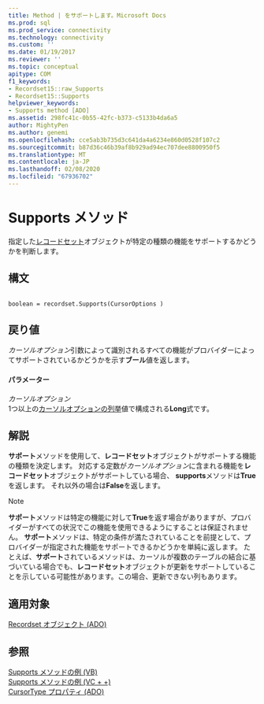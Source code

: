 ```yaml
---
title: Method | をサポートします。Microsoft Docs
ms.prod: sql
ms.prod_service: connectivity
ms.technology: connectivity
ms.custom: ''
ms.date: 01/19/2017
ms.reviewer: ''
ms.topic: conceptual
apitype: COM
f1_keywords:
- Recordset15::raw_Supports
- Recordset15::Supports
helpviewer_keywords:
- Supports method [ADO]
ms.assetid: 298fc41c-0b55-42fc-b373-c5133b4da6a5
author: MightyPen
ms.author: genemi
ms.openlocfilehash: cce5ab3b735d3c641da4a6234e860d0528f107c2
ms.sourcegitcommit: b87d36c46b39af8b929ad94ec707dee8800950f5
ms.translationtype: MT
ms.contentlocale: ja-JP
ms.lasthandoff: 02/08/2020
ms.locfileid: "67936702"
---
```

# <a name="supports-method"></a>Supports メソッド
指定した[レコードセット](../../../ado/reference/ado-api/recordset-object-ado.md)オブジェクトが特定の種類の機能をサポートするかどうかを判断します。  
  
## <a name="syntax"></a>構文  
  
```  
  
boolean = recordset.Supports(CursorOptions )  
```  
  
## <a name="return-value"></a>戻り値  
 *カーソルオプション*引数によって識別されるすべての機能がプロバイダーによってサポートされているかどうかを示す**ブール**値を返します。  
  
#### <a name="parameters"></a>パラメーター  
 *カーソルオプション*  
 1つ以上の[カーソルオプションの列挙](../../../ado/reference/ado-api/cursoroptionenum.md)値で構成される**Long**式です。  
  
## <a name="remarks"></a>解説  
 **サポート**メソッドを使用して、**レコードセット**オブジェクトがサポートする機能の種類を決定します。 対応する定数が*カーソルオプション*に含まれる機能を**レコードセット**オブジェクトがサポートしている場合、 **supports**メソッドは**True**を返します。 それ以外の場合は**False**を返します。  
  
> [!NOTE]
>  **サポート**メソッドは特定の機能に対して**True**を返す場合がありますが、プロバイダーがすべての状況でこの機能を使用できるようにすることは保証されません。 **サポート**メソッドは、特定の条件が満たされていることを前提として、プロバイダーが指定された機能をサポートできるかどうかを単純に返します。 たとえば、**サポート**されているメソッドは、カーソルが複数のテーブルの結合に基づいている場合でも、**レコードセット**オブジェクトが更新をサポートしていることを示している可能性があります。この場合、更新できない列もあります。  
  
## <a name="applies-to"></a>適用対象  
 [Recordset オブジェクト (ADO)](../../../ado/reference/ado-api/recordset-object-ado.md)  
  
## <a name="see-also"></a>参照  
 [Supports メソッドの例 (VB)](../../../ado/reference/ado-api/supports-method-example-vb.md)   
 [Supports メソッドの例 (VC + +)](../../../ado/reference/ado-api/supports-method-example-vc.md)   
 [CursorType プロパティ (ADO)](../../../ado/reference/ado-api/cursortype-property-ado.md)

